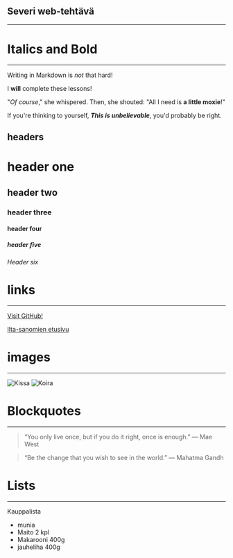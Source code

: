 ## Severi web-tehtävä
-------------------

# Italics and Bold
-------------------
Writing in Markdown is _not_ that hard!

I **will** complete these lessons!

"_Of course_," she whispered. Then, she shouted: "All I need is **a little moxie**!"

If you're thinking to yourself, **_This is unbelievable_**, you'd probably be right.


 headers 
-------------------
# header one
## header two
### header three
#### header four 
##### header five 
###### Header six 


# links
-------------------
[Visit GitHub!](https://github.com/)


[Ilta-sanomien etusivu](https://www.is.fi/)




# images
-------------------
![Kissa](https://www.zooplus.fi/tietonurkka/wp-content/uploads/2022/07/kissa-hyppaa-768x513.jpeg)
![Koira](https://assets.apu.fi/vqd9tl2q3uk2/4ufe7hNnT2QIKoGsOq4iAs/5548840005f4283a91427520f9e9b8e1/Fotolia_212879665_Subscription_XL_wMB3K.jpg?w=2928&h=5205&fit=crop-center&q=75)


# Blockquotes
-------------------
> “You only live once, but if you do it right, once is enough.”
― Mae West


>“Be the change that you wish to see in the world.”
― Mahatma Gandh


# Lists
-------------------

Kauppalista

* munia
* Maito 2 kpl 
* Makarooni 400g
* jauheliha 400g






